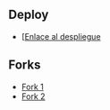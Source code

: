 ## Deploy

- [[Enlace al despliegue](URL_DEL_DESPLIEGUE](https://srimproved.github.io/portafolio-andriw/))

## Forks

- [Fork 1](URL_DEL_FORK1)
- [Fork 2](URL_DEL_FORK2)
